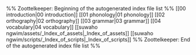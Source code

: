 %% Zoottelkeeper: Beginning of the autogenerated index file list  %%
 [[00 introduction|00 introduction]]
 [[01 phonology|01 phonology]]
 [[02 orthography|02 orthography]]
 [[03 grammar|03 grammar]]
 [[04 vocabulary|04 vocabulary]]
 [[suwaho ngwim/assets/_Index_of_assets|_Index_of_assets]]
 [[suwaho ngwim/scripts/_Index_of_scripts|_Index_of_scripts]]
%% Zoottelkeeper: End of the autogenerated index file list  %%
